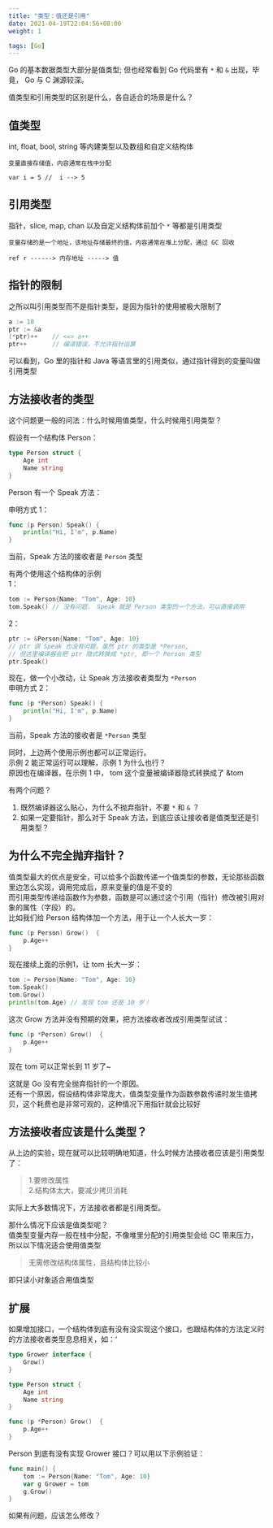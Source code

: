 ```yaml
---
title: "类型：值还是引用"
date: 2021-04-19T22:04:56+08:00
weight: 1

tags: [Go]
---
```


Go 的基本数据类型大部分是值类型; 但也经常看到 Go 代码里有 `*` 和 `&` 出现，毕竟， Go 与 C 渊源较深。

值类型和引用类型的区别是什么，各自适合的场景是什么？

## 值类型

int, float, bool, string 等内建类型以及数组和自定义结构体  

```
变量直接存储值，内容通常在栈中分配

var i = 5 //  i --> 5
```

## 引用类型

指针，slice, map, chan 以及自定义结构体前加个 `*` 等都是引用类型

```
变量存储的是一个地址，该地址存储最终的值，内容通常在堆上分配，通过 GC 回收

ref r ------> 内存地址 -----> 值
```

## 指针的限制

之所以叫引用类型而不是指针类型，是因为指针的使用被极大限制了

```go
a := 10
ptr := &a
(*ptr)++    // <=> a++
ptr++       // 编译错误，不允许指针运算
```

可以看到，Go 里的指针和 Java 等语言里的引用类似，通过指针得到的变量叫做引用类型

## 方法接收者的类型

这个问题更一般的问法：什么时候用值类型，什么时候用引用类型？

假设有一个结构体 Person：

```go
type Person struct {
    Age int
    Name string
}
```

Person 有一个 Speak 方法：

申明方式 1：

```go
func (p Person) Speak() {
    println("Hi, I'm", p.Name)
}
```

当前，Speak 方法的接收者是 `Person` 类型

有两个使用这个结构体的示例  
1：

```go
tom := Person{Name: "Tom", Age: 10}
tom.Speak() // 没有问题， Speak 就是 Person 类型的一个方法，可以直接调用
```

2：

```go
ptr := &Person{Name: "Tom", Age: 10}
// ptr 调 Speak 也没有问题，虽然 ptr 的类型是 *Person, 
// 但这里编译器会把 ptr 隐式转换成 *ptr, 即一个 Person 类型
ptr.Speak()
```

现在，做一个小改动，让 Speak 方法接收者类型为 `*Person`  
申明方式 2：

```go
func (p *Person) Speak() {
    println("Hi, I'm", p.Name)
}
```

当前，Speak 方法的接收者是 `*Person` 类型

同时，上边两个使用示例也都可以正常运行。  
示例 2 能正常运行可以理解，示例 1 为什么也行？  
原因也在编译器，在示例 1 中， tom 这个变量被编译器隐式转换成了 &tom

有两个问题？  

1. 既然编译器这么贴心，为什么不抛弃指针，不要 `*` 和 `&` ？
2. 如果一定要指针，那么对于 Speak 方法，到底应该让接收者是值类型还是引用类型？

## 为什么不完全抛弃指针？

值类型最大的优点是安全，可以给多个函数传递一个值类型的参数，无论那些函数里边怎么实现，调用完成后，原来变量的值是不变的  
而引用类型传递给函数作为参数，函数是可以通过这个引用（指针）修改被引用对象的属性（字段）的。  
比如我们给 Person 结构体加一个方法，用于让一个人长大一岁：

```go
func (p Person) Grow()  {
	p.Age++
}
```

现在接续上面的示例1，让 tom 长大一岁：

```go
tom := Person{Name: "Tom", Age: 10}
tom.Speak()
tom.Grow()
println(tom.Age) // 发现 tom 还是 10 岁！
```

这次 Grow 方法并没有预期的效果，把方法接收者改成引用类型试试：

```go
func (p *Person) Grow()  {
	p.Age++
}
```

现在 tom 可以正常长到 11 岁了~

这就是 Go 没有完全抛弃指针的一个原因。  
还有一个原因，假设结构体非常庞大，值类型变量作为函数参数传递时发生值拷贝，这个耗费也是非常可观的，这种情况下用指针就会比较好

## 方法接收者应该是什么类型？

从上边的实验，现在就可以比较明确地知道，什么时候方法接收者应该是引用类型了：
> 1.要修改属性  
> 2.结构体太大，要减少拷贝消耗

实际上大多数情况下，方法接收者都是引用类型。  

那什么情况下应该是值类型呢？  
值类型变量内存一般在栈中分配，不像堆里分配的引用类型会给 GC 带来压力，所以以下情况适合使用值类型
> 无需修改结构体属性，且结构体比较小

即只读小对象适合用值类型

## 扩展

如果增加接口，一个结构体到底有没有没实现这个接口，也跟结构体的方法定义时的方法接收者类型息息相关，如：‘

```go
type Grower interface {	
	Grow()
}

type Person struct {
	Age int
	Name string
}

func (p *Person) Grow()  {
	p.Age++
}
```

Person 到底有没有实现 Grower 接口？可以用以下示例验证：

```go
func main() {
	tom := Person{Name: "Tom", Age: 10}	
	var g Grower = tom
	g.Grow()
}
```

如果有问题，应该怎么修改？
